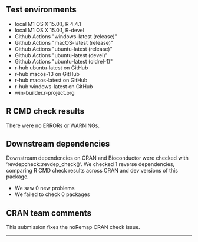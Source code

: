 ## Test environments

* local M1 OS X 15.0.1, R 4.4.1
* local M1 OS X 15.0.1, R-devel
* Github Actions "windows-latest (release)"
* Github Actions "macOS-latest (release)"
* Github Actions "ubuntu-latest (release)"
* Github Actions "ubuntu-latest (devel)"
* Github Actions "ubuntu-latest (oldrel-1)"
* r-hub ubuntu-latest on GitHub
* r-hub macos-13 on GitHub
* r-hub macos-latest on GitHub
* r-hub windows-latest on GitHub
* win-builder.r-project.org

## R CMD check results

There were no ERRORs or WARNINGs.

## Downstream dependencies

Downstream dependencies on CRAN and Bioconductor were checked with ‘revdepcheck::revdep_check()’. We checked 1 reverse dependencies, comparing R CMD check results across CRAN and dev versions of this package.

 * We saw 0 new problems
 * We failed to check 0 packages

## CRAN team comments

This submission fixes the noRemap CRAN check issue.

---
